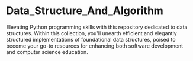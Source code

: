 # Data_Structure_And_Algorithm
Elevating  Python programming skills with this repository dedicated to data structures. Within this collection, you'll unearth efficient and elegantly structured implementations of foundational data structures, poised to become your go-to resources for enhancing both software development and computer science education.
